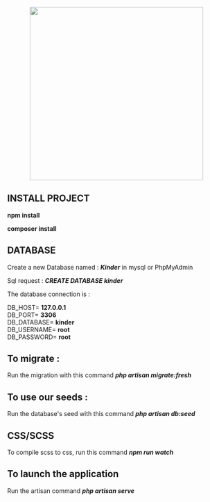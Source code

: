 <p align="center"><a href="https://laravel.com" target="_blank"><img src="https://raw.githubusercontent.com/laravel/art/master/logo-lockup/5%20SVG/2%20CMYK/1%20Full%20Color/laravel-logolockup-cmyk-red.svg" width="400"></a></p>

## INSTALL PROJECT

**npm install**

**composer install**

## DATABASE

Create a new Database named : ***Kinder*** in mysql or PhpMyAdmin

Sql request : ***CREATE DATABASE kinder***

The database connection is :

DB_HOST= **127.0.0.1** \
DB_PORT= **3306** \
DB_DATABASE= **kinder** \
DB_USERNAME= **root** \
DB_PASSWORD= **root** 

## To migrate :

Run the migration with this command ***php artisan migrate:fresh***

## To use our seeds :

Run the database's seed with this command ***php artisan db:seed***

## CSS/SCSS

To compile scss to css, run this command ***npm run watch***

## To launch the application

Run the artisan command ***php artisan serve***
